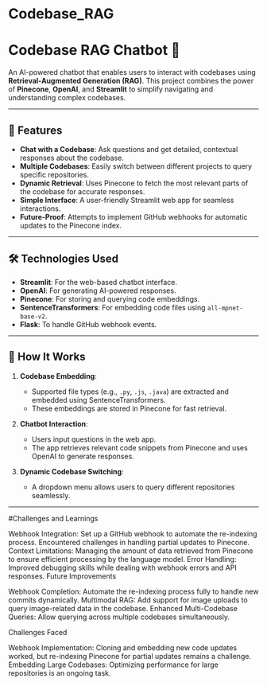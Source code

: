 # Codebase_RAG

# Codebase RAG Chatbot 🚀

An AI-powered chatbot that enables users to interact with codebases using **Retrieval-Augmented Generation (RAG)**. This project combines the power of **Pinecone**, **OpenAI**, and **Streamlit** to simplify navigating and understanding complex codebases.

---

## 🌟 Features
- **Chat with a Codebase**: Ask questions and get detailed, contextual responses about the codebase.
- **Multiple Codebases**: Easily switch between different projects to query specific repositories.
- **Dynamic Retrieval**: Uses Pinecone to fetch the most relevant parts of the codebase for accurate responses.
- **Simple Interface**: A user-friendly Streamlit web app for seamless interactions.
- **Future-Proof**: Attempts to implement GitHub webhooks for automatic updates to the Pinecone index.

---

## 🛠️ Technologies Used
- **Streamlit**: For the web-based chatbot interface.
- **OpenAI**: For generating AI-powered responses.
- **Pinecone**: For storing and querying code embeddings.
- **SentenceTransformers**: For embedding code files using `all-mpnet-base-v2`.
- **Flask**: To handle GitHub webhook events.

---

## 🚀 How It Works
1. **Codebase Embedding**:
   - Supported file types (e.g., `.py`, `.js`, `.java`) are extracted and embedded using SentenceTransformers.
   - These embeddings are stored in Pinecone for fast retrieval.

2. **Chatbot Interaction**:
   - Users input questions in the web app.
   - The app retrieves relevant code snippets from Pinecone and uses OpenAI to generate responses.

3. **Dynamic Codebase Switching**:
   - A dropdown menu allows users to query different repositories seamlessly.

---

#Challenges and Learnings

Webhook Integration:
Set up a GitHub webhook to automate the re-indexing process.
Encountered challenges in handling partial updates to Pinecone.
Context Limitations:
Managing the amount of data retrieved from Pinecone to ensure efficient processing by the language model.
Error Handling:
Improved debugging skills while dealing with webhook errors and API responses.
Future Improvements

Webhook Completion:
Automate the re-indexing process fully to handle new commits dynamically.
Multimodal RAG:
Add support for image uploads to query image-related data in the codebase.
Enhanced Multi-Codebase Queries:
Allow querying across multiple codebases simultaneously.

 Challenges Faced

Webhook Implementation:
Cloning and embedding new code updates worked, but re-indexing Pinecone for partial updates remains a challenge.
Embedding Large Codebases:
Optimizing performance for large repositories is an ongoing task.

